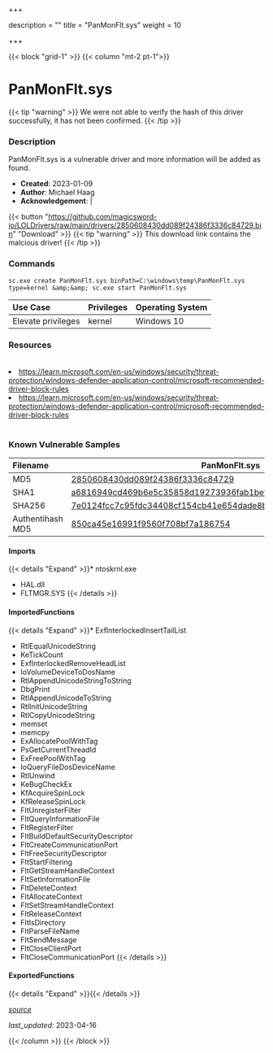 +++

description = ""
title = "PanMonFlt.sys"
weight = 10

+++


{{< block "grid-1" >}}
{{< column "mt-2 pt-1">}}


# PanMonFlt.sys 


{{< tip "warning" >}}
We were not able to verify the hash of this driver successfully, it has not been confirmed.
{{< /tip >}}


### Description

PanMonFlt.sys is a vulnerable driver and more information will be added as found.

- **Created**: 2023-01-09
- **Author**: Michael Haag
- **Acknowledgement**:  | [](https://twitter.com/)

{{< button "https://github.com/magicsword-io/LOLDrivers/raw/main/drivers/2850608430dd089f24386f3336c84729.bin" "Download" >}}
{{< tip "warning" >}}
This download link contains the malcious driver!
{{< /tip >}}

### Commands

```
sc.exe create PanMonFlt.sys binPath=C:\windows\temp\PanMonFlt.sys type=kernel &amp;&amp; sc.exe start PanMonFlt.sys
```

| Use Case | Privileges | Operating System | 
|:---- | ---- | ---- |
| Elevate privileges | kernel | Windows 10 |

### Resources
<br>
<li><a href=" https://learn.microsoft.com/en-us/windows/security/threat-protection/windows-defender-application-control/microsoft-recommended-driver-block-rules"> https://learn.microsoft.com/en-us/windows/security/threat-protection/windows-defender-application-control/microsoft-recommended-driver-block-rules</a></li>
<li><a href="https://learn.microsoft.com/en-us/windows/security/threat-protection/windows-defender-application-control/microsoft-recommended-driver-block-rules">https://learn.microsoft.com/en-us/windows/security/threat-protection/windows-defender-application-control/microsoft-recommended-driver-block-rules</a></li>
<br>

### Known Vulnerable Samples

| Filename | PanMonFlt.sys |
|:---- | ---- | 
| MD5 | <a href="https://www.virustotal.com/gui/file/2850608430dd089f24386f3336c84729">2850608430dd089f24386f3336c84729</a> |
| SHA1 | <a href="https://www.virustotal.com/gui/file/a6816949cd469b6e5c35858d19273936fab1bef6">a6816949cd469b6e5c35858d19273936fab1bef6</a> |
| SHA256 | <a href="https://www.virustotal.com/gui/file/7e0124fcc7c95fdc34408cf154cb41e654dade8b898c71ad587b2090b1da30d7">7e0124fcc7c95fdc34408cf154cb41e654dade8b898c71ad587b2090b1da30d7</a> |
| Authentihash MD5 | <a href="https://www.virustotal.com/gui/search/authentihash%253A850ca45e16991f9560f708bf7a186754">850ca45e16991f9560f708bf7a186754</a> || Authentihash SHA1 | <a href="https://www.virustotal.com/gui/search/authentihash%253A800256c84e09de2c001868c0ec35211f6e9ad92a">800256c84e09de2c001868c0ec35211f6e9ad92a</a> || Authentihash SHA256 | <a href="https://www.virustotal.com/gui/search/authentihash%253A348679f0f44eb5a50601c48728a5afd2b4312c95eeb7179ce57d447c0d30f873">348679f0f44eb5a50601c48728a5afd2b4312c95eeb7179ce57d447c0d30f873</a> || Signature | PAN YAZILIM BILISIM TEKNOLOJILERI TICARET LTD. STI., GlobalSign CodeSigning CA - G2, GlobalSign   || Company | Pan Yazilim Bilisim Teknolojileri Tic. Ltd. Sti. || Description | PanCafe Manager File Monitor || Product | PanCafe Manager || OriginalFilename | PanMonFlt.sys |
#### Imports
{{< details "Expand" >}}* ntoskrnl.exe
* HAL.dll
* FLTMGR.SYS
{{< /details >}}
#### ImportedFunctions
{{< details "Expand" >}}* ExfInterlockedInsertTailList
* RtlEqualUnicodeString
* KeTickCount
* ExfInterlockedRemoveHeadList
* IoVolumeDeviceToDosName
* RtlAppendUnicodeStringToString
* DbgPrint
* RtlAppendUnicodeToString
* RtlInitUnicodeString
* RtlCopyUnicodeString
* memset
* memcpy
* ExAllocatePoolWithTag
* PsGetCurrentThreadId
* ExFreePoolWithTag
* IoQueryFileDosDeviceName
* RtlUnwind
* KeBugCheckEx
* KfAcquireSpinLock
* KfReleaseSpinLock
* FltUnregisterFilter
* FltQueryInformationFile
* FltRegisterFilter
* FltBuildDefaultSecurityDescriptor
* FltCreateCommunicationPort
* FltFreeSecurityDescriptor
* FltStartFiltering
* FltGetStreamHandleContext
* FltSetInformationFile
* FltDeleteContext
* FltAllocateContext
* FltSetStreamHandleContext
* FltReleaseContext
* FltIsDirectory
* FltParseFileName
* FltSendMessage
* FltCloseClientPort
* FltCloseCommunicationPort
{{< /details >}}
#### ExportedFunctions
{{< details "Expand" >}}{{< /details >}}



[*source*](https://github.com/magicsword-io/LOLDrivers/tree/main/yaml/panmonflt.yaml)

*last_updated:* 2023-04-16








{{< /column >}}
{{< /block >}}

